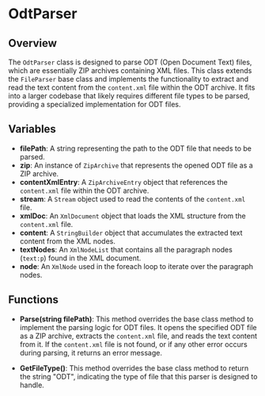 # OdtParser

## Overview
The `OdtParser` class is designed to parse ODT (Open Document Text) files, which are essentially ZIP archives containing XML files. This class extends the `FileParser` base class and implements the functionality to extract and read the text content from the `content.xml` file within the ODT archive. It fits into a larger codebase that likely requires different file types to be parsed, providing a specialized implementation for ODT files.

## Variables
- **filePath**: A string representing the path to the ODT file that needs to be parsed.
- **zip**: An instance of `ZipArchive` that represents the opened ODT file as a ZIP archive.
- **contentXmlEntry**: A `ZipArchiveEntry` object that references the `content.xml` file within the ODT archive.
- **stream**: A `Stream` object used to read the contents of the `content.xml` file.
- **xmlDoc**: An `XmlDocument` object that loads the XML structure from the `content.xml` file.
- **content**: A `StringBuilder` object that accumulates the extracted text content from the XML nodes.
- **textNodes**: An `XmlNodeList` that contains all the paragraph nodes (`text:p`) found in the XML document.
- **node**: An `XmlNode` used in the foreach loop to iterate over the paragraph nodes.

## Functions
- **Parse(string filePath)**: This method overrides the base class method to implement the parsing logic for ODT files. It opens the specified ODT file as a ZIP archive, extracts the `content.xml` file, and reads the text content from it. If the `content.xml` file is not found, or if any other error occurs during parsing, it returns an error message.

- **GetFileType()**: This method overrides the base class method to return the string "ODT", indicating the type of file that this parser is designed to handle.
